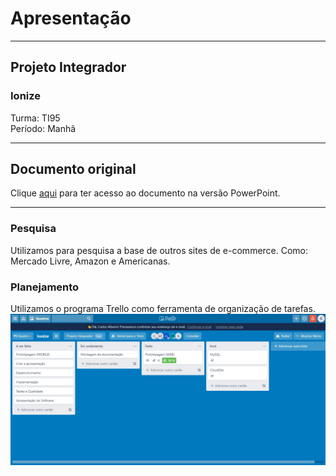 # Apresentação
***
## Projeto Integrador  
### Ionize  
Turma: TI95  
Período: Manhã  
***
## Documento original  
Clique [aqui](https://github.com/mesquitakkk/Projeto-Integrador/blob/master/zips/apresentacao.rar) para ter acesso ao documento na versão PowerPoint.  
***
### Pesquisa  
Utilizamos para pesquisa a base de outros sites de e-commerce. Como: Mercado Livre, Amazon e Americanas.  
### Planejamento
Utilizamos o programa Trello como ferramenta de organização de tarefas.  
![trello](https://github.com/mesquitakkk/Projeto-Integrador/blob/master/img/planejamento/trello.jpg)